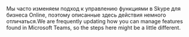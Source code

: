 <span data-ttu-id="669cf-101">Мы часто изменяем подход к управлению функциями в Skype для бизнеса Online, поэтому описанные здесь действия немного отличаться.</span><span class="sxs-lookup"><span data-stu-id="669cf-101">We are frequently updating how you can manage features found in Microsoft Teams, so the steps here might be a little different.</span></span>